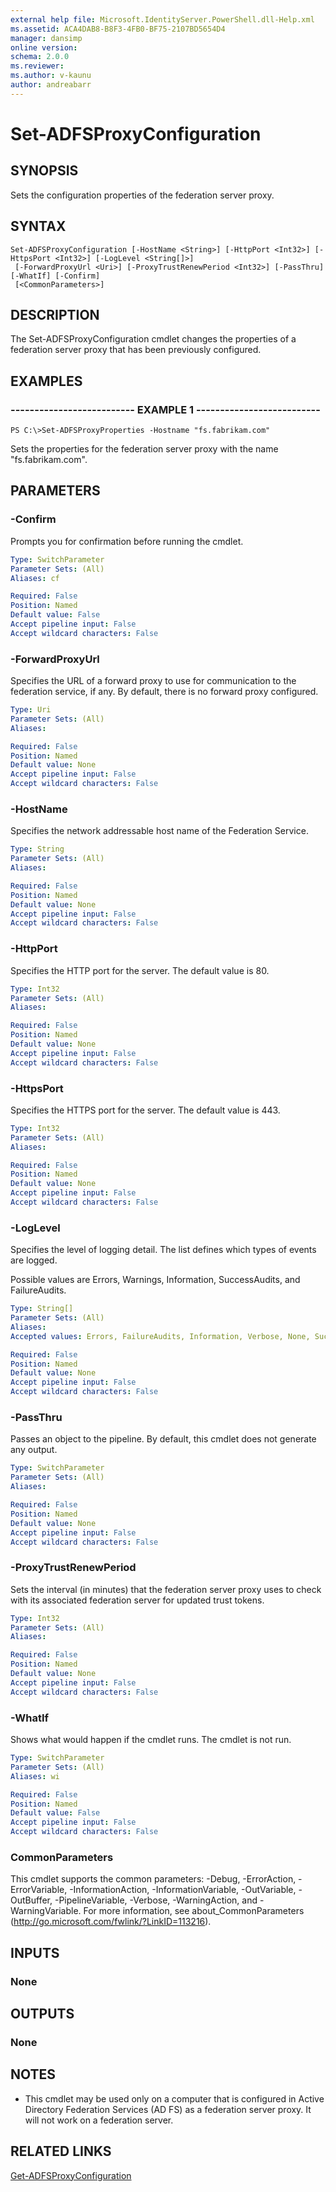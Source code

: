 ```yaml
---
external help file: Microsoft.IdentityServer.PowerShell.dll-Help.xml
ms.assetid: ACA4DAB8-B8F3-4FB0-BF75-2107BD5654D4
manager: dansimp
online version: 
schema: 2.0.0
ms.reviewer:
ms.author: v-kaunu
author: andreabarr
---
```


# Set-ADFSProxyConfiguration

## SYNOPSIS
Sets the configuration properties of the federation server proxy.

## SYNTAX

```
Set-ADFSProxyConfiguration [-HostName <String>] [-HttpPort <Int32>] [-HttpsPort <Int32>] [-LogLevel <String[]>]
 [-ForwardProxyUrl <Uri>] [-ProxyTrustRenewPeriod <Int32>] [-PassThru] [-WhatIf] [-Confirm]
 [<CommonParameters>]
```

## DESCRIPTION
The Set-ADFSProxyConfiguration cmdlet changes the properties of a federation server proxy that has been previously configured.

## EXAMPLES

### -------------------------- EXAMPLE 1 --------------------------
```
PS C:\>Set-ADFSProxyProperties -Hostname "fs.fabrikam.com"
```

Sets the properties for the federation server proxy with the name "fs.fabrikam.com".

## PARAMETERS

### -Confirm
Prompts you for confirmation before running the cmdlet.

```yaml
Type: SwitchParameter
Parameter Sets: (All)
Aliases: cf

Required: False
Position: Named
Default value: False
Accept pipeline input: False
Accept wildcard characters: False
```

### -ForwardProxyUrl
Specifies the URL of a forward proxy to use for communication to the federation service, if any.
By default, there is no forward proxy configured.

```yaml
Type: Uri
Parameter Sets: (All)
Aliases: 

Required: False
Position: Named
Default value: None
Accept pipeline input: False
Accept wildcard characters: False
```

### -HostName
Specifies the network addressable host name of the Federation Service.

```yaml
Type: String
Parameter Sets: (All)
Aliases: 

Required: False
Position: Named
Default value: None
Accept pipeline input: False
Accept wildcard characters: False
```

### -HttpPort
Specifies the HTTP port for the server.
The default value is 80.

```yaml
Type: Int32
Parameter Sets: (All)
Aliases: 

Required: False
Position: Named
Default value: None
Accept pipeline input: False
Accept wildcard characters: False
```

### -HttpsPort
Specifies the HTTPS port for the server.
The default value is 443.

```yaml
Type: Int32
Parameter Sets: (All)
Aliases: 

Required: False
Position: Named
Default value: None
Accept pipeline input: False
Accept wildcard characters: False
```

### -LogLevel
Specifies the level of logging detail.
The list defines which types of events are logged.

Possible values are Errors, Warnings, Information, SuccessAudits, and FailureAudits.

```yaml
Type: String[]
Parameter Sets: (All)
Aliases: 
Accepted values: Errors, FailureAudits, Information, Verbose, None, SuccessAudits, Warnings

Required: False
Position: Named
Default value: None
Accept pipeline input: False
Accept wildcard characters: False
```

### -PassThru
Passes an object to the pipeline.
By default, this cmdlet does not generate any output.

```yaml
Type: SwitchParameter
Parameter Sets: (All)
Aliases: 

Required: False
Position: Named
Default value: None
Accept pipeline input: False
Accept wildcard characters: False
```

### -ProxyTrustRenewPeriod
Sets the interval (in minutes) that the federation server proxy uses to check with its associated federation server for updated trust tokens.

```yaml
Type: Int32
Parameter Sets: (All)
Aliases: 

Required: False
Position: Named
Default value: None
Accept pipeline input: False
Accept wildcard characters: False
```

### -WhatIf
Shows what would happen if the cmdlet runs.
The cmdlet is not run.

```yaml
Type: SwitchParameter
Parameter Sets: (All)
Aliases: wi

Required: False
Position: Named
Default value: False
Accept pipeline input: False
Accept wildcard characters: False
```

### CommonParameters
This cmdlet supports the common parameters: -Debug, -ErrorAction, -ErrorVariable, -InformationAction, -InformationVariable, -OutVariable, -OutBuffer, -PipelineVariable, -Verbose, -WarningAction, and -WarningVariable. For more information, see about_CommonParameters (http://go.microsoft.com/fwlink/?LinkID=113216).

## INPUTS

### None

## OUTPUTS

### None

## NOTES
* This cmdlet may be used only on a computer that is configured in Active Directory Federation Services (AD FS) as a federation server proxy. It will not work on a federation server.

## RELATED LINKS

[Get-ADFSProxyConfiguration](./Get-ADFSProxyConfiguration.md)

